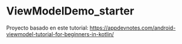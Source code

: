 # ViewModelDemo_starter
Proyecto basado en este tutorial:
https://appdevnotes.com/android-viewmodel-tutorial-for-beginners-in-kotlin/
